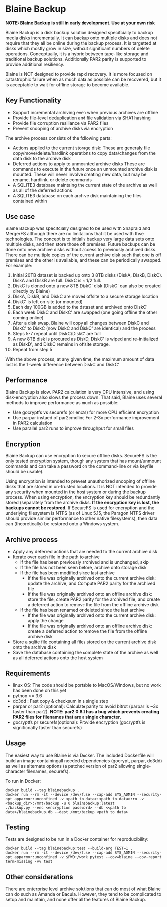 # Blaine Backup

**NOTE:  Blaine Backup is still in early development.  Use at your own risk**

Blaine Backup is a disk backup solution designed specifcially to backup media disks incrementally.
It can backup onto multiple disks and does not require that they all be online during the backup
process.  It is targetted at disks which mostly grow in size, without significant numbers of
delete operations.  Conceptually, it is a hybrid between tape-like storage and traditional backup
solutions.  Additionally PAR2 parity is supported to provide additional resiliency.

Blaine is NOT designed to provide rapid recovery.  It is more focused on catastrophic failure when
as much data as possible can be recovered, but it is acceptable to wait for offline storage to
become available.

## Key Functionality
  * Support incremental archiving even when previous archives are offline
  * Provide file-level deduplication and file validation via SHA1 hashing
  * Provide file corruption resiliance via PAR2 files
  * Prevent snooping of archive disks via encryption

The archive process consists of the following parts:
  * Actions applied to the current storage disk:
    These are generaly file copy/move/delete/hardlink operations to copy data/changes
    from the data disk to the archive disk
  * Deferred actions to apply to unmounted archive disks
    These are commands to execute in the future once an unmounted archive disk is mounted.
    These will never involve creating new data, but may be rename, hardlink, or delete commands
  * A SQLITE3 database maintaing the current state of the archive as well as all of the 
    deferred actions
  * A SQLITE3 database on each archive disk maintaining the files contained within

## Use case
Blaine Backup was specifcially designed to be used with Snapraid and MergerFS although there are
no limitations that it be used with thse technologies.  The concept is to initially backup very
large data sets onto multiple disks, and then store those off premises.  Future backups can be done
onto new archive disks without access to previously archived disks.  There can be multiple copies
of the current archive disk such that one is off premises and the other is available, and these
can be periodically swapped.  For example:

  1. Initial 20TB dataset is backed up onto 3 8TB disks (DiskA, DiskB, DiskC).  DiskA and DiskB are
     full.  DiskC is ~ 1/2 full.
  2. DiskC is cloned onto a new 8TB DiskC' disk (DiskC' can also be created directly by Blaine)
  3. DiskA, DiskB, and DiskC are moved offsite to a secure storage location
  4. DiskC' is left on-site (or mounted)
  5. Each day 100GB is added to the dataset and archived onto DiskC'
  6. Each week DiskC and DiskC' are swapped (one going offline the other coming online)
  7. After a disk swap, Blaine will copy all changes between DiskC and DiskC' to DiskC
     (now DiskC and DiskC' are identical) and the process 
  8. Steps 5-7 repeat until DiskC/DiskC' are full
  9. A new 8TB disk is procured as DiskD, DiskC' is wiped and re-initialized as DiskD', and DiskC
     remains in offsite storage.
  10. Repeat from step 5

With the above process, at any given time, the maximum amount of data lost is the 1-week difference between DiskC and DiskC'

## Performance
Blaine Backup is slow.  PAR2 calculation is very CPU intensive, and using disk-encryption also slows the process down.  That said, Blaine uses several methods to improve performance as much as possible:
  * Use gocryptfs vs securefs (or encfs) for more CPU efficient encryption
  * Use parpar instaed of par2cmdline For 2-3x performance improvement in PAR2 calculation
  * Use parallel par2 runs to improve throughput for small files

## Encryption
Blaine Backup can use encryption to secure offline disks.  SecureFS is the only tested encryption system, though any system
that has mount/unmount commands and can take a password on the command-line or via keyfile should be usable).

Using encryption is intended to prevent unauthorized snooping of offline disks that are stored in un-trusted locations.
It is NOT intended to provide any security when mounted in the host system or during
the backup process.  When using encryption, the encryption key should be redundantly stored (separately from the
archive disks.  **If the encryption key is lost, the backups cannot be restored**.
If SecureFS is used for encryption and the underlying filesystem is NTFS (as of Linux 5.15, the Paragon NTFS driver should
provide similar performance to other native filesystems), then data can (theoretically) be restored onto a Windows system.

## Archive process
 * Apply any deferred actions that are needed to the current archive disk
 * Iterate over each file in the path to archive
   * If the file has been previously archived and is unchanged, skip
   * If the file has not been seen before, archive onto storage disk
   * If the file has been modified since last archive
     * If the file was originally archived onto the current archive disk: update the archive, and
       Compute PAR2 parity for the archived file
     * If the file was originally archived onto an offline archive disk: store the file, create
       PAR2 parity for the archived file, and create a deferred action to remove the file from
       the offline archive disk
   * If the file has been renamed or deleted since the last archive
     * If the file was originally archived onto the current archive disk: apply the change
     * If the file was originally archived onto an offline archive disk: create a deferred action
       to remove the file from the offline archive disk
 * Store a sqlite file containing all files stored on the current archive disk 
   onto the archive disk
 * Save the database containing the complete state of the archive as well as all deferred actions
   onto the host system

## Requirements
  * linux OS: The code should be portable to MacOS/Windows, but no work has been done on this yet
  * python >= 3.6
  * dc3dd : Fast copy & checksum in a single step
  * parpar or par2 (optional): Calculate parity to avoid bitrot (parpar is ~3x faster than par2).  **NOTE: par2 0.8.1 has a bug which prevents creating PAR2 files for filenames that are a single character.**
  * gocryptfs pr securefs(optional): Provide encryption (gocryptfs is significnatly faster than securefs)

## Usage
The easiest way to use Blaine is via Docker.  The included Dockerfile will build an image containingall needed dependencies (gocrypt, parpar, dc3dd) as well as alternate options (a patched version of par2 allowing single-character filenames, securefs).

To run in Docker:

    docker build --tag blainebackup .
    docker run --rm -it --device /dev/fuse --cap-add SYS_ADMIN --security-opt apparmor:unconfined -v <path to data>:<path to data>:ro -v <backup_dir>:/mnt/backup -u 0 blainebackup:latest
    ./backup.py --enc <encryption password> --db <<path to data>/blainebackup.db --dest /mnt/backup <path to data>

## Testing
Tests are designed to be run in a Docker container for reproducibility:

    docker build --tag blainebackup:test --build-arg TEST=1 .
    docker run --rm -it --device /dev/fuse --cap-add SYS_ADMIN --security-opt apparmor:unconfined -v $PWD:/work pytest --cov=blaine --cov-report term-missing -vv test

## Other considerations

There are enterprise level archive solutions that can do most of what Blaine can do such as Amanda
or Bacula.  However, they tend to be complicated to setup and maintain, and none offer all the
features of Blaine Backup.
